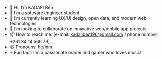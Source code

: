 - 👋 Hi, I’m KADAFI Ben 
- 👀 I’m a software engineer student
- 🌱 I’m currently learning UX/UI design, open data, and modern web technologies
- 💞️ I’m looking to collaborate on innovative web/mobile app projects
- 📫 How to reach me: [e-mail: kadafiben196@gmail.com / phone number: +261 34 14 566 79]
- 😄 Pronouns: he/him
- ⚡ Fun fact: I'm a passionate reader and gamer who loves music!

<!---
k-adafi/k-adafi is a ✨ special ✨ repository because its `README.md` (this file) appears on your GitHub profile.
You can click the Preview link to take a look at your changes.
--->
